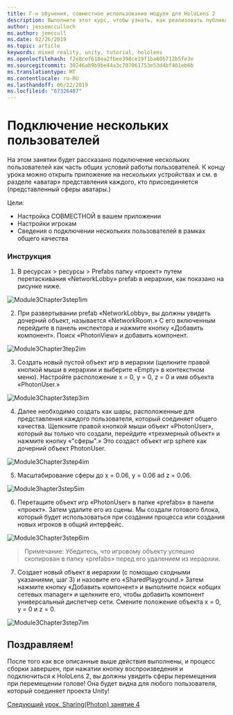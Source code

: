 ```yaml
---
title: Г-н обучения, совместное использование модуля для HoloLens 2
description: Выполните этот курс, чтобы узнать, как реализовать публикацию нескольких пользователей в приложении HoloLens 2.
author: jessemcculloch
ms.author: jemccull
ms.date: 02/26/2019
ms.topic: article
keywords: mixed reality, unity, tutorial, hololens
ms.openlocfilehash: f2e8cef618ea2fbee398ce19f1ba60b712b5fe3e
ms.sourcegitcommit: 30246ab9b9be44a3c707061753e53d4bf401eb6b
ms.translationtype: MT
ms.contentlocale: ru-RU
ms.lasthandoff: 06/22/2019
ms.locfileid: "67326487"
---
```

# <a name="connecting-multiple-users"></a>**Подключение нескольких пользователей** 

На этом занятии будет рассказано подключение нескольких пользователей как часть общих условий работы пользователей. К концу урока можно открыть приложение на нескольких устройствах и см. в разделе «аватар» представления каждого, кто присоединяется (представленный сферы аватары.) 

Цели:

- Настройка СОВМЕСТНОЙ в вашем приложении
- Настройки игрокам
- Сведения о подключении нескольких пользователей в рамках общего качества

### <a name="instructions"></a>Инструкция

1. В ресурсах > ресурсы > Prefabs папку «проект» путем перетаскивания «NetworkLobby» prefab в иерархии, как показано на рисунке ниже.


![Module3Chapter3step1im](images/module3chapter3step1im.PNG)

2. При развертывании prefab «NetworkLobby», вы должны увидеть дочерний объект, называется «NetworkRoom.» С его включенным перейдите в панель инспектора и нажмите кнопку «Добавить компонент». Поиск «PhotonView» и добавить компонент.

![Module3Chapter3tep2im](images/module3chapter3step2im.PNG)

3. Создать новый пустой объект игр в иерархии (щелкните правой кнопкой мыши в иерархии и выберите «Empty» в контекстном меню). Настройте расположение x = 0, y = 0, z = 0 и имя объекта «PhotonUser.»

![Module3Chapter3step3im](images/module3chapter3step3im.PNG)

4. Далее необходимо создать как шары, расположенные для представления каждого пользователя, который соединяет общего качества. Щелкните правой кнопкой мыши объект «PhotonUser», который вы только что создали, перейдите «трехмерный объект» и нажмите кнопку «"сферы".» Это создаст объект игр sphere как дочерний объект PhotonUser.

![Module3Chapter3step4im](images/module3chapter3step4im.PNG)

5. Масштабирование сферы до x = 0.06, y = 0.06 ad z = 0.06.

![Module3hapter3step5im](images/module3chapter3step5im.PNG)

6. Перетащите объект игр «PhotonUser» в папке «prefabs» в панели «проект». Затем удалите его из сцены. Мы создали готового блока, который будет использоваться при создании процесса или создания новых игроков в общий интерфейс.

![Module3Chapter3step6im](images/module3chapter3step6im.PNG)

> Примечание: Убедитесь, что игровому объекту успешно скопирован в папку «prefabs» перед его удалением из иерархии.

7. Создает новый объект в иерархии (с помощью сходными указаниями, шаг 3) и назовите его «SharedPlayground.» Затем нажмите кнопку «Добавить компонент» и выполните поиск «общих сетевых manager» и щелкните его, чтобы добавить компонент универсальный диспетчер сети. Смените положение объекта x = 0, y = 0 и z = 0.

![Module3Chapter3step7im](images/module3chapter3step7im.PNG)


## <a name="congratulations"></a>Поздравляем!

После того как все описанные выше действия выполнены, и процесс сборки завершен, при нажатии кнопку воспроизведения и подключиться к HoloLens 2, вы должны увидеть сферы перемещения при перемещении голове! Она будет видна для любого пользователя, который соединяет проекта Unity!

[Следующий урок. Sharing(Photon) занятие 4](mrlearning-sharing(photon)-ch4.md)

